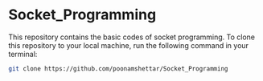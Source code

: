 # Socket_Programming
This repository contains the basic codes of socket programming.
To clone this repository to your local machine, run the following command in your terminal:

```bash
git clone https://github.com/poonamshettar/Socket_Programming
